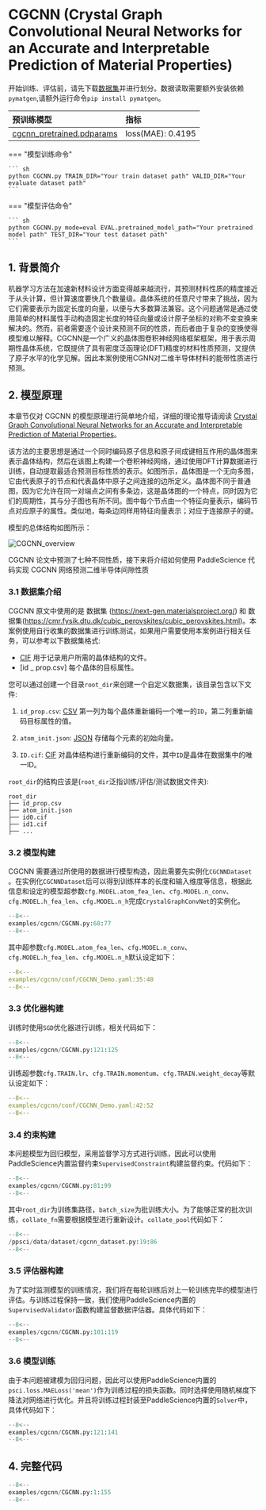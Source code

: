 # CGCNN (Crystal Graph Convolutional Neural Networks for an Accurate and Interpretable Prediction of Material Properties)

开始训练、评估前，请先下载[数据集](https://cmr.fysik.dtu.dk/c2db/c2db.html)并进行划分。数据读取需要额外安装依赖`pymatgen`,请额外运行命令`pip install pymatgen`。

| 预训练模型  | 指标 |
|:--| :--|
| [cgcnn_pretrained.pdparams](https://paddle-org.bj.bcebos.com/paddlescience/models/CGCNN/cgcnn_pretrained.pdparams) | loss(MAE): 0.4195 |


=== "模型训练命令"

    ``` sh
    python CGCNN.py TRAIN_DIR="Your train dataset path" VALID_DIR="Your evaluate dataset path"
    ```
=== "模型评估命令"

    ``` sh
    python CGCNN.py mode=eval EVAL.pretrained_model_path="Your pretrained model path" TEST_DIR="Your test dataset path"
    ```


## 1. 背景简介

机器学习方法在加速新材料设计方面变得越来越流行，其预测材料性质的精度接近于从头计算，但计算速度要快几个数量级。晶体系统的任意尺寸带来了挑战，因为它们需要表示为固定长度的向量，以便与大多数算法兼容。这个问题通常是通过使用简单的材料属性手动构造固定长度的特征向量或设计原子坐标的对称不变变换来解决的。然而，前者需要逐个设计来预测不同的性质，而后者由于复杂的变换使得模型难以解释。CGCNN是一个广义的晶体图卷积神经网络框架框架，用于表示周期性晶体系统，它既提供了具有密度泛函理论(DFT)精度的材料性质预测，又提供了原子水平的化学见解。因此本案例使用CGNN对二维半导体材料的能带性质进行预测。

## 2. 模型原理

本章节仅对 CGCNN 的模型原理进行简单地介绍，详细的理论推导请阅读 [Crystal Graph Convolutional Neural Networks for an Accurate and Interpretable Prediction of Material Properties](https://journals.aps.org/prl/abstract/10.1103/PhysRevLett.120.145301)。

该方法的主要思想是通过一个同时编码原子信息和原子间成键相互作用的晶体图来表示晶体结构，然后在该图上构建一个卷积神经网络，通过使用DFT计算数据进行训练，自动提取最适合预测目标性质的表示。如图所示，晶体图是一个无向多图，它由代表原子的节点和代表晶体中原子之间连接的边所定义。晶体图不同于普通图，因为它允许在同一对端点之间有多条边，这是晶体图的一个特点，同时因为它们的周期性，其与分子图也有所不同。图中每个节点由一个特征向量表示，编码节点对应原子的属性。类似地，每条边同样用特征向量表示；对应于连接原子的键。

模型的总体结构如图所示：

![CGCNN_overview](https://paddle-org.bj.bcebos.com/paddlescience/docs/CGCNN/CGCNN.png)


CGCNN 论文中预测了七种不同性质，接下来将介绍如何使用 PaddleScience 代码实现 CGCNN 网络预测二维半导体间隙性质

### 3.1 数据集介绍

CGCNN 原文中使用的是 数据集 (<https://next-gen.materialsproject.org/>) 和 数据集(<https://cmr.fysik.dtu.dk/cubic_perovskites/cubic_perovskites.html>)。本案例使用自行收集的数据集进行训练测试，如果用户需要使用本案例进行相关任务，可以参考以下数据集格式:

- [CIF](https://en.wikipedia.org/wiki/Crystallographic_Information_File) 用于记录用户所需的晶体结构的文件。
- [id _ prop.csv] 每个晶体的目标属性。

您可以通过创建一个目录`root_dir`来创建一个自定义数据集，该目录包含以下文件:

1. `id_prop.csv`: [CSV](https://en.wikipedia.org/wiki/Comma-separated_values) 第一列为每个晶体重新编码一个唯一的`ID`，第二列重新编码目标属性的值。

2. `atom_init.json`: [JSON](https://en.wikipedia.org/wiki/JSON) 存储每个元素的初始向量。

3. `ID.cif`: [CIF](https://en.wikipedia.org/wiki/Crystallographic_Information_File) 对晶体结构进行重新编码的文件，其中`ID`是晶体在数据集中的唯一ID。

`root_dir`的结构应该是(`root_dir`泛指训练/评估/测试数据文件夹):

```
root_dir
├── id_prop.csv
├── atom_init.json
├── id0.cif
├── id1.cif
├── ...
```

### 3.2 模型构建

CGCNN 需要通过所使用的数据进行模型构造，因此需要先实例化`CGCNNDataset` 。在实例化`CGCNNDataset`后可以得到训练样本的长度和输入维度等信息，根据此信息和设定的模型超参数`cfg.MODEL.atom_fea_len`、`cfg.MODEL.n_conv`、`cfg.MODEL.h_fea_len`、`cfg.MODEL.n_h`完成`CrystalGraphConvNet`的实例化。

``` py linenums="68" title="PaddleScience/examples/cgcnn/CGCNN.py"
--8<--
examples/cgcnn/CGCNN.py:68:77
--8<--
```

其中超参数`cfg.MODEL.atom_fea_len`、`cfg.MODEL.n_conv`、`cfg.MODEL.h_fea_len`、`cfg.MODEL.n_h`默认设定如下：

``` yaml linenums="35" title="PaddleScience/examples/cgcnn/conf/CGCNN_Demo.yaml"
--8<--
examples/cgcnn/conf/CGCNN_Demo.yaml:35:40
--8<--
```

### 3.3 优化器构建

训练时使用`SGD`优化器进行训练，相关代码如下：
``` py linenums="121" title="PaddleScience/examples/cgcnn/CGCNN.py"
--8<--
examples/cgcnn/CGCNN.py:121:125
--8<--
```

训练超参数`cfg.TRAIN.lr`、`cfg.TRAIN.momentum`、`cfg.TRAIN.weight_decay`等默认设定如下：
``` yaml linenums="42" title="PaddleScience/examples/cgcnn/conf/CGCNN_Demo.yaml"
--8<--
examples/cgcnn/conf/CGCNN_Demo.yaml:42:52
--8<--
```

### 3.4 约束构建

本问题模型为回归模型，采用监督学习方式进行训练，因此可以使用PaddleScience内置监督约束`SupervisedConstraint`构建监督约束。代码如下：

``` py linenums="81" title="PaddleScience/examples/cgcnn/CGCNN.py"
--8<--
examples/cgcnn/CGCNN.py:81:99
--8<--
```

其中`root_dir`为训练集路径，`batch_size`为批训练大小。为了能够正常的批次训练，`collate_fn`需要根据模型进行重新设计。`collate_pool`代码如下：

``` py linenums="19" title="PaddleScience/ppsci/data/dataset/cgcnn_dataset.py"
--8<--
/ppsci/data/dataset/cgcnn_dataset.py:19:86
--8<--
```

### 3.5 评估器构建

为了实时监测模型的训练情况，我们将在每轮训练后对上一轮训练完毕的模型进行评估。与训练过程保持一致，我们使用PaddleScience内置的`SupervisedValidator`函数构建监督数据评估器。具体代码如下：

``` py linenums="101" title="PaddleScience/examples/cgcnn/CGCNN.py"
--8<--
examples/cgcnn/CGCNN.py:101:119
--8<--
```

### 3.6 模型训练
由于本问题被建模为回归问题，因此可以使用PaddleScience内置的`psci.loss.MAELoss('mean')`作为训练过程的损失函数。同时选择使用随机梯度下降法对网络进行优化。并且将训练过程封装至PaddleScience内置的`Solver`中，具体代码如下：
``` py linenums="121" title="PaddleScience/examples/cgcnn/CGCNN.py"
--8<--
examples/cgcnn/CGCNN.py:121:141
--8<--
```


## 4. 完整代码

``` py linenums="1" title="PaddleScience/examples/cgcnn/CGCNN.py"
--8<--
examples/cgcnn/CGCNN.py:1:155
--8<--
```
